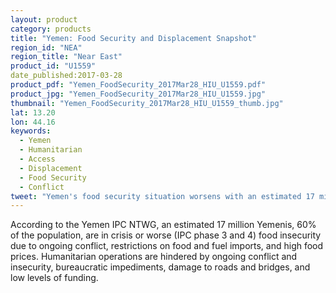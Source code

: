 ```yaml
---
layout: product
category: products
title: "Yemen: Food Security and Displacement Snapshot"
region_id: "NEA"
region_title: "Near East" 
product_id: "U1559"
date_published:2017-03-28
product_pdf: "Yemen_FoodSecurity_2017Mar28_HIU_U1559.pdf"
product_jpg: "Yemen_FoodSecurity_2017Mar28_HIU_U1559.jpg"
thumbnail: "Yemen_FoodSecurity_2017Mar28_HIU_U1559_thumb.jpg"
lat: 13.20
lon: 44.16
keywords:
  - Yemen
  - Humanitarian
  - Access
  - Displacement 
  - Food Security
  - Conflict
tweet: "Yemen's food security situation worsens with an estimated 17 million people food insecure."
---
```

According to the Yemen IPC NTWG, an estimated 17 million Yemenis, 60% of the population, are in crisis or worse (IPC phase 3 and 4) food insecurity due to ongoing conflict, restrictions on food and fuel imports, and high food prices. Humanitarian operations are hindered by ongoing conflict and insecurity, bureaucratic impediments, damage to roads and bridges, and low levels of funding.
